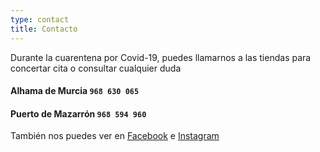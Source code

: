 ```yaml
---
type: contact
title: Contacto
---
```


Durante la cuarentena por Covid-19, puedes llamarnos a las tiendas para concertar cita o consultar cualquier duda

#### Alhama de Murcia `968 630 065`
#### Puerto de Mazarrón `968 594 960`


También nos puedes ver en
[Facebook](https://es-es.facebook.com/Alzare-Zapatos-106622029774770/)
e
[Instagram](https://www.instagram.com/alzareshoes/)
